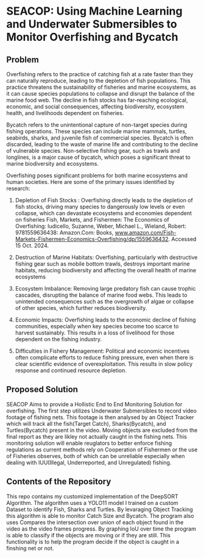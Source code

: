 <h1>SEACOP: Using Machine Learning and Underwater Submersibles to Monitor Overfishing and Bycatch</h1>
<h2> Problem </h2>
Overfishing refers to the practice of catching fish at a rate faster than they can naturally reproduce, leading to the depletion of fish populations. This practice threatens the sustainability of fisheries and marine ecosystems, as it can cause species populations to collapse and disrupt the balance of the marine food web. The decline in fish stocks has far-reaching ecological, economic, and social consequences, affecting biodiversity, ecosystem health, and livelihoods dependent on fisheries.

Bycatch refers to the unintentional capture of non-target species during fishing operations. These species can include marine mammals, turtles, seabirds, sharks, and juvenile fish of commercial species. Bycatch is often discarded, leading to the waste of marine life and contributing to the decline of vulnerable species. Non-selective fishing gear, such as trawls and longlines, is a major cause of bycatch, which poses a significant threat to marine biodiversity and ecosystems.

Overfishing poses significant problems for both marine ecosystems and human societies. Here are some of the primary issues identified by research:

1. Depletion of Fish Stocks : Overfishing directly leads to the depletion of fish stocks, driving many species to dangerously low levels or even collapse, which can devastate ecosystems and economies dependent on fisheries Fish, Markets, and Fishermen: The Economics of Overfishing: Iudicello, Suzanne, Weber, Michael L., Wieland, Robert: 9781559636438: Amazon.Com: Books, www.amazon.com/Fish-Markets-Fishermen-Economics-Overfishing/dp/1559636432. Accessed 15 Oct. 2024.

2. Destruction of Marine Habitats: Overfishing, particularly with destructive fishing gear such as mobile bottom trawls, destroys important marine habitats, reducing biodiversity and affecting the overall health of marine ecosystems 

3. Ecosystem Imbalance: Removing large predatory fish can cause trophic cascades, disrupting the balance of marine food webs. This leads to unintended consequences such as the overgrowth of algae or collapse of other species, which further reduces biodiversity. 
4. Economic Impacts: Overfishing leads to the economic decline of fishing communities, especially when key species become too scarce to harvest sustainably. This results in a loss of livelihood for those dependent on the fishing industry. 

5. Difficulties in Fishery Management: Political and economic incentives often complicate efforts to reduce fishing pressure, even when there is clear scientific evidence of overexploitation. This results in slow policy response and continued resource depletion.

<h2> Proposed Solution </h2>

SEACOP Aims to provide a Hollistic End to End Monitoring Solution for overfishing. The first step utilizes Underwater Submersibles to record video footage of fishing nets. This footage is then analysed by an Object Tracker which will track all the fish(Target Catch), Sharks(Bycatch), and Turtles(Bycatch) present in the video. Moving objects are excluded from the final report as they are likley not actually caught in the fishing nets. This monitoring solution will enable reuglators to better enforce fishing regulations as current methods rely on Cooperation of Fishermen or the use of Fisheries observes, both of which can be unreliable especially when dealing with IUU(Illegal, Underreported, and Unregulated) fishing.
  
<h2>Contents of the Repository</h2>
This repo contains my customized implementation of the DeepSORT Algorithm. The algorithm uses a YOLO11 model I trained on a custom Dataset to identify Fish, Sharks and Turtles. By levaraging Object Tracking this algorithm is able to monitor Catch Size and Bycatch. The program also uses Compares the intersection over union of each object found in the video as the video frames progress. By graphing IoU over time the program is able to classify if the objects are moving or if they are still. This functionality is to help the program decide if the object is caught in a finshing net or not. 
